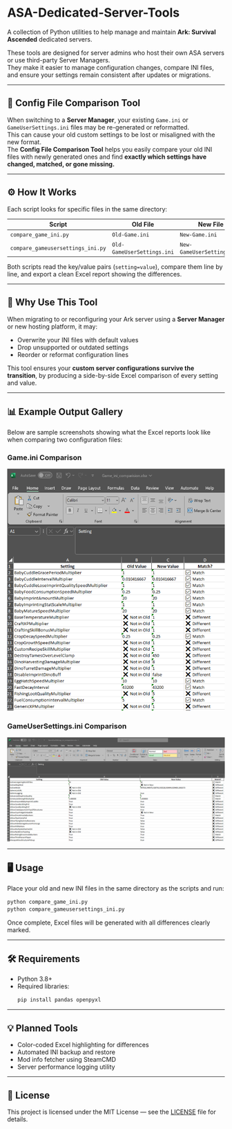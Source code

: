 # ASA-Dedicated-Server-Tools

A collection of Python utilities to help manage and maintain **Ark: Survival Ascended** dedicated servers.

These tools are designed for server admins who host their own ASA servers or use third-party Server Managers.  
They make it easier to manage configuration changes, compare INI files, and ensure your settings remain consistent after updates or migrations.

---

## 🧩 Config File Comparison Tool

When switching to a **Server Manager**, your existing `Game.ini` or `GameUserSettings.ini` files may be re-generated or reformatted.  
This can cause your old custom settings to be lost or misaligned with the new format.  
The **Config File Comparison Tool** helps you easily compare your old INI files with newly generated ones and find **exactly which settings have changed, matched, or gone missing.**

---

## ⚙️ How It Works

Each script looks for specific files in the same directory:

| Script | Old File | New File | Output |
|--------|-----------|-----------|---------|
| `compare_game_ini.py` | `Old-Game.ini` | `New-Game.ini` | `Ark_Settings_Comparison.xlsx` |
| `compare_gameusersettings_ini.py` | `Old-GameUserSettings.ini` | `New-GameUserSettings.ini` | `Ark_GameUserSettings_Comparison.xlsx` |

Both scripts read the key/value pairs (`setting=value`), compare them line by line, and export a clean Excel report showing the differences.

---

## 🧠 Why Use This Tool

When migrating to or reconfiguring your Ark server using a **Server Manager** or new hosting platform, it may:
- Overwrite your INI files with default values  
- Drop unsupported or outdated settings  
- Reorder or reformat configuration lines  

This tool ensures your **custom server configurations survive the transition**, by producing a side-by-side Excel comparison of every setting and value.

---

## 📊 Example Output Gallery

Below are sample screenshots showing what the Excel reports look like when comparing two configuration files:

### Game.ini Comparison
![Game.ini Comparison](images/Game_ini_comparision.png)

### GameUserSettings.ini Comparison
![GameUserSettings.ini Comparison](images/GameUserSettings_ini_compare.png)

---

## 🖥️ Usage

Place your old and new INI files in the same directory as the scripts and run:

```bash
python compare_game_ini.py
python compare_gameusersettings_ini.py
```

Once complete, Excel files will be generated with all differences clearly marked.

---

## 🛠️ Requirements
- Python 3.8+
- Required libraries:
  ```bash
  pip install pandas openpyxl
  ```

---

## 💡 Planned Tools
- Color-coded Excel highlighting for differences  
- Automated INI backup and restore  
- Mod info fetcher using SteamCMD  
- Server performance logging utility  

---

## 📄 License
This project is licensed under the MIT License — see the [LICENSE](LICENSE) file for details.
